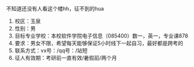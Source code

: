 不知道还没有人看这个楼hh，征不到的hua
1. 校区：玉泉
2. 性别：男
3. 目标专业学校：本校软件学院电子信息（085400）数一，英一，专业课878
4. 要求：男女不限，希望每天能够保证5小时线下一起自习，最好都是跨考的
5. 联系方式：vx号：/qq号：/站短
6. 征人有效期：考研前一直有效/暑假前/两个月